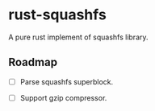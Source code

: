 # rust-squashfs 

A pure rust implement of squashfs library.

## Roadmap

- [ ] Parse squashfs superblock.

- [ ] Support gzip compressor.
